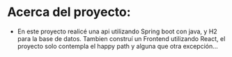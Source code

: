 # Acerca del proyecto:
* En este proyecto realicé una api utilizando Spring boot con java, y H2 para la base de datos. Tambien construí un Frontend utilizando React,
  el proyecto solo contempla el happy path y alguna que otra excepción... 
